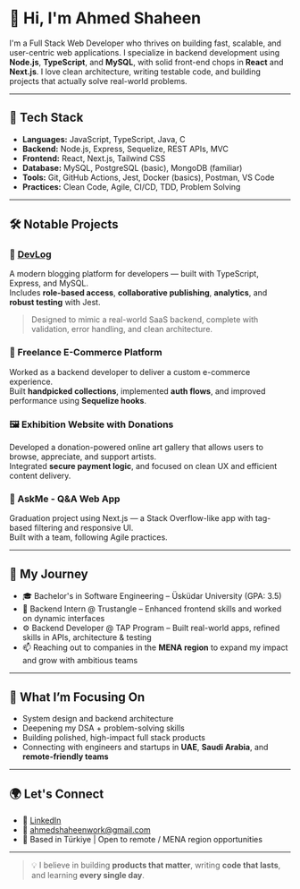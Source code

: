 # 👋 Hi, I'm Ahmed Shaheen

I'm a Full Stack Web Developer who thrives on building fast, scalable, and user-centric web applications. I specialize in backend development using **Node.js**, **TypeScript**, and **MySQL**, with solid front-end chops in **React** and **Next.js**. I love clean architecture, writing testable code, and building projects that actually solve real-world problems.

---

## 🔧 Tech Stack

- **Languages:** JavaScript, TypeScript, Java, C
- **Backend:** Node.js, Express, Sequelize, REST APIs, MVC
- **Frontend:** React, Next.js, Tailwind CSS
- **Database:** MySQL, PostgreSQL (basic), MongoDB (familiar)
- **Tools:** Git, GitHub Actions, Jest, Docker (basics), Postman, VS Code
- **Practices:** Clean Code, Agile, CI/CD, TDD, Problem Solving

---

## 🛠️ Notable Projects

### 📘 [DevLog](https://github.com/ahmedshaheenreal/devlog)
A modern blogging platform for developers — built with TypeScript, Express, and MySQL.  
Includes **role-based access**, **collaborative publishing**, **analytics**, and **robust testing** with Jest.  
> Designed to mimic a real-world SaaS backend, complete with validation, error handling, and clean architecture.

### 🛒 Freelance E-Commerce Platform
Worked as a backend developer to deliver a custom e-commerce experience.  
Built **handpicked collections**, implemented **auth flows**, and improved performance using **Sequelize hooks**.

### 🖼️ Exhibition Website with Donations
Developed a donation-powered online art gallery that allows users to browse, appreciate, and support artists.  
Integrated **secure payment logic**, and focused on clean UX and efficient content delivery.

### 💬 AskMe - Q&A Web App
Graduation project using Next.js — a Stack Overflow-like app with tag-based filtering and responsive UI.  
Built with a team, following Agile practices.

---

## 🚀 My Journey

- 🎓 Bachelor's in Software Engineering – Üsküdar University (GPA: 3.5)
- 🏢 Backend Intern @ Trustangle – Enhanced frontend skills and worked on dynamic interfaces
- ⚙️ Backend Developer @ TAP Program – Built real-world apps, refined skills in APIs, architecture & testing
- 📫 Reaching out to companies in the **MENA region** to expand my impact and grow with ambitious teams

---

## 🧠 What I’m Focusing On

- System design and backend architecture  
- Deepening my DSA + problem-solving skills  
- Building polished, high-impact full stack products  
- Connecting with engineers and startups in **UAE**, **Saudi Arabia**, and **remote-friendly teams**

---

## 🌍 Let's Connect

- 🔗 [LinkedIn](https://linkedin.com/in/real-ahmed-shaheen)
- 📨 ahmedshaheenwork@gmail.com  
- 📍 Based in Türkiye | Open to remote / MENA region opportunities  

---

> 💡 I believe in building **products that matter**, writing **code that lasts**, and learning **every single day**.
